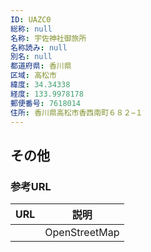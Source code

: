 ```yaml
---
ID: UAZC0
総称: null
名称: 宇佐神社御旅所
名称読み: null
別名: null
都道府県: 香川県
区域: 高松市
緯度: 34.34338
経度: 133.9978178
郵便番号: 7618014
住所: 香川県高松市香西南町６８２−１
---
```


## その他

### 参考URL

| URL | 説明          |
| --- | ------------- |
|     | OpenStreetMap |
